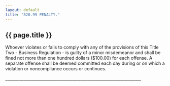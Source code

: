 ```yaml
---
layout: default 
title: "820.99 PENALTY."
---
```


{{ page.title }}
----------------

Whoever violates or fails to comply with any of the provisions of this
Title Two - Business Regulation - is guilty of a minor misdemeanor and
shall be fined not more than one hundred dollars (\$100.00) for each
offense. A separate offense shall be deemed committed each day during or
on which a violation or noncompliance occurs or continues.

\_\_\_\_\_\_\_\_\_\_\_\_\_\_\_\_\_\_\_\_\_\_\_\_\_\_\_\_\_\_\_\_\_\_\_\_\_\_\_\_\_\_\_\_\_\_\_\_\_\_\_\_\_\_\_\_\_\_\_\_\_\_\_\_\_\_\_
